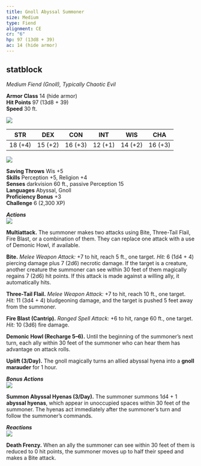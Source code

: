 ```yaml
---
title: Gnoll Abyssal Summoner
size: Medium
type: Fiend
alignment: CE
cr: "6"
hp: 97 (13d8 + 39)
ac: 14 (hide armor)
---
```


## statblock

_Medium Fiend (Gnoll), Typically Chaotic Evil_

**Armor Class** 14 (hide armor)  
**Hit Points** 97 (13d8 + 39)  
**Speed** 30 ft.

![](https://www.dndbeyond.com/file-attachments/0/579/stat-block-header-bar.svg)

|STR|DEX|CON|INT|WIS|CHA|
|---|---|---|---|---|---|
|18 (+4)|15 (+2)|16 (+3)|12 (+1)|14 (+2)|16 (+3)|

![](https://www.dndbeyond.com/file-attachments/0/579/stat-block-header-bar.svg)

**Saving Throws** Wis +5  
**Skills** Perception +5, Religion +4  
**Senses** darkvision 60 ft., passive Perception 15  
**Languages** Abyssal, Gnoll  
**Proficiency Bonus** +3  
**Challenge** 6 (2,300 XP)

_**Actions**_  
![](https://www.dndbeyond.com/file-attachments/0/579/stat-block-header-bar.svg)

**Multiattack.** The summoner makes two attacks using Bite, Three-Tail Flail, Fire Blast, or a combination of them. They can replace one attack with a use of Demonic Howl, if available.

**Bite.** _Melee Weapon Attack:_ +7 to hit, reach 5 ft., one target. _Hit:_ 6 (1d4 + 4) piercing damage plus 7 (2d6) necrotic damage. If the target is a creature, another creature the summoner can see within 30 feet of them magically regains 7 (2d6) hit points. If this attack is made against a willing ally, it automatically hits.

**Three-Tail Flail.** _Melee Weapon Attack:_ +7 to hit, reach 10 ft., one target. _Hit:_ 11 (3d4 + 4) bludgeoning damage, and the target is pushed 5 feet away from the summoner.

**Fire Blast (Cantrip).** _Ranged Spell Attack:_ +6 to hit, range 60 ft., one target. _Hit:_ 10 (3d6) fire damage.

**Demonic Howl (Recharge 5–6).** Until the beginning of the summoner’s next turn, each ally within 30 feet of the summoner who can hear them has advantage on attack rolls.

**Uplift (3/Day).** The gnoll magically turns an allied abyssal hyena into a **gnoll marauder** for 1 hour.

_**Bonus Actions**_  
![](https://www.dndbeyond.com/file-attachments/0/579/stat-block-header-bar.svg)

**Summon Abyssal Hyenas (3/Day).** The summoner summons 1d4 + 1 **abyssal hyenas**, which appear in unoccupied spaces within 30 feet of the summoner. The hyenas act immediately after the summoner’s turn and follow the summoner’s commands.

_**Reactions**_  
![](https://www.dndbeyond.com/file-attachments/0/579/stat-block-header-bar.svg)

**Death Frenzy.** When an ally the summoner can see within 30 feet of them is reduced to 0 hit points, the summoner moves up to half their speed and makes a Bite attack.
